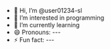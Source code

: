 - 👋 Hi, I’m @user01234-sl
- 👀 I’m interested in programming
- 🌱 I’m currently learning
- 😄 Pronouns: ---
- ⚡ Fun fact: ---
